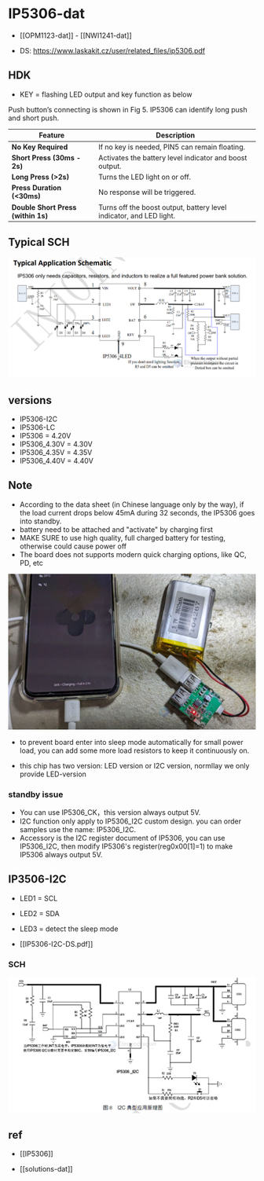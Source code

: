 
# IP5306-dat

- [[OPM1123-dat]] - [[NWI1241-dat]]

- DS: https://www.laskakit.cz/user/related_files/ip5306.pdf

## HDK 

- KEY = flashing LED output and key function as below 

Push button’s connecting is shown in Fig 5. IP5306 can identify long push and short push.

| **Feature**                                  | **Description**                                                                 |
|----------------------------------------------|---------------------------------------------------------------------------------|
| **No Key Required**                          | If no key is needed, PIN5 can remain floating.                                  |
| **Short Press (30ms - 2s)**                  | Activates the battery level indicator and boost output.                         |
| **Long Press (>2s)**                         | Turns the LED light on or off.                                                  |
| **Press Duration (<30ms)**                   | No response will be triggered.                                                  |
| **Double Short Press (within 1s)**           | Turns off the boost output, battery level indicator, and LED light.             |


## Typical SCH 

![](2024-03-27-17-08-13.png)


## versions 

- IP5306-I2C
- IP5306-LC
- IP5306       = 4.20V
- IP5306_4.30V = 4.30V
- IP5306_4.35V = 4.35V
- IP5306_4.40V = 4.40V

## Note 
- According to the data sheet (in Chinese language only by the way), if the load current drops below 45mA during 32 seconds, the IP5306 goes into standby.
- battery need to be attached and "activate" by charging first 
- MAKE SURE to use high quality, full charged battery for testing, otherwise could cause power off 
- The board does not supports modern quick charging options, like QC, PD, etc 

![](2024-03-27-17-03-26.png)

- to prevent board enter into sleep mode automatically for small power load, you can add some more load resistors to keep it continuously on.

- this chip has two version: LED version or I2C version, normllay we only provide LED-version 

### standby issue 

- You can use IP5306_CK，this version always output 5V.
- I2C function only apply to IP5306_I2C custom design. you can order samples use the name: IP5306_I2C.
- Accessory is the I2C register document of IP5306, you can use IP5306_I2C, then modify IP5306's register(reg0x00[1]=1) to make IP5306 always output 5V.


## IP3506-I2C 

- LED1 = SCL
- LED2 = SDA 
- LED3 = detect the sleep mode 

- [[IP5306-I2C-DS.pdf]]


### SCH 

![](2024-12-28-15-01-01.png)



## ref 

- [[IP5306]]

- [[solutions-dat]]